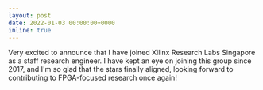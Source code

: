 ```yaml
---
layout: post
date: 2022-01-03 00:00:00+0000
inline: true
---
```


Very excited to announce that I have joined Xilinx Research Labs Singapore as a
staff research engineer. I have kept an eye on joining this group since 2017,
and I'm so glad that the stars finally aligned, looking forward to contributing
to FPGA-focused research once again!

